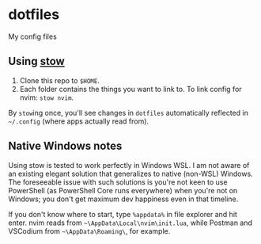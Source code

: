 dotfiles
========

My config files

## Using [stow](https://www.gnu.org/software/stow/)

1. Clone this repo to `$HOME`.
1. Each folder contains the things you want to link to. To link config for nvim: `stow nvim`.

By `stow`ing once, you'll see changes in `dotfiles` automatically reflected in `~/.config` (where apps actually read from).

## Native Windows notes

Using stow is tested to work perfectly in Windows WSL. I am not aware of an existing elegant solution that generalizes to native (non-WSL) Windows. The foreseeable issue with such solutions is you're not keen to use PowerShell (as PowerShell Core runs everywhere) when you're not on Windows; you don't get maximum dev happiness even in that timeline.

If you don't know where to start, type `%appdata%` in file explorer and hit enter. nvim reads from `~\AppData\Local\nvim\init.lua`, while Postman and VSCodium from `~\AppData\Roaming\`, for example.
